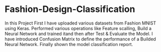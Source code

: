 # Fashion-Design-Classification
In this Project First I have uploaded various datasets from Fashion MNIST using Keras. Performed various operations like Feature scalling, Build a Neural Network and trained itand then after Test & Evaluate the  Model. I have introduced Confusion Matrix to  define the performance of a Builded Neural Network. Finally shown the model classification report.
